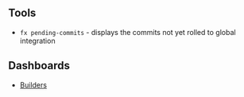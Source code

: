 ## Tools

- `fx pending-commits` - displays the commits not yet rolled to global
  integration

## Dashboards

- [Builders](https://luci-milo.appspot.com/p/fuchsia)
